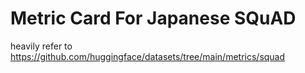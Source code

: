 # Metric Card For Japanese SQuAD
heavily refer to https://github.com/huggingface/datasets/tree/main/metrics/squad
